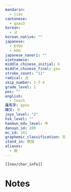 ```yaml
---
mandarin:
  - jiào
cantonese:
  - gaau3
korean:
  - 교
korean_native: ""
japanese:
  - KYOU
  - KOU
japanese_nanori: ""
vietnamese:
middle_chinese_initial: k
middle_chinese_final: ɣau
stroke_count: "11"
radical: 攴
skip_number: 1-7-4
grade_level: 1
pos: ""
english:
  - teach
羅馬字: gyou
韓文: 굣
joyo_level: "2"
hsk_level: ""
hanmun_edu_level: 中
danayo_id: 209
mc_id: 341
graphemic_classification: 爻
stand_in: 教授
aliases:
  - 敎
---
```

```meta-bind-embed
[[nav/char_info]]
```

# Notes

